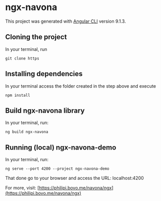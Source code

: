 # ngx-navona

This project was generated with [Angular CLI](https://github.com/angular/angular-cli) version 9.1.3.

## Cloning the project

In your terminal, run

```
git clone https
```

## Installing dependencies

In your terminal access the folder created in the step above and execute

```
npm install
```

## Build ngx-navona library

In your terminal, run:

```
ng build ngx-navona
```

## Running (local) ngx-navona-demo

In your terminal, run:

```
ng serve --port 4200 --project ngx-navona-demo
```

That done go to your browser and access the URL: localhost:4200

For more, visit: [https://philipi.bovo.me/navona/ngx](https://philipi.bovo.me/navona/ngx)
